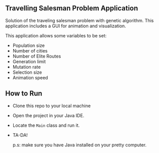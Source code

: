 ## Travelling Salesman Problem Application

Solution of the traveling salesman problem with genetic algorithm. This application includes a GUI for animation and visualization.


This application allows some variables to be set:
* Population size
* Number of cities
* Number of Elite Routes
* Generation limit
* Mutation rate
* Selection size
* Animation speed



## How to Run
* Clone this repo to your local machine
* Open the project in your Java IDE.
* Locate the `Main` class and run it.
* TA-DA!

  p.s: make sure you have Java installed on your pretty computer.
